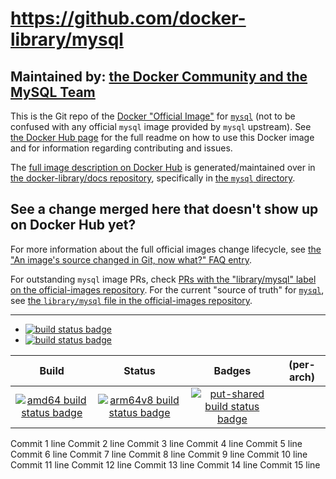 # https://github.com/docker-library/mysql

## Maintained by: [the Docker Community and the MySQL Team](https://github.com/docker-library/mysql)

This is the Git repo of the [Docker "Official Image"](https://github.com/docker-library/official-images#what-are-official-images) for [`mysql`](https://hub.docker.com/_/mysql/) (not to be confused with any official `mysql` image provided by `mysql` upstream). See [the Docker Hub page](https://hub.docker.com/_/mysql/) for the full readme on how to use this Docker image and for information regarding contributing and issues.

The [full image description on Docker Hub](https://hub.docker.com/_/mysql/) is generated/maintained over in [the docker-library/docs repository](https://github.com/docker-library/docs), specifically in [the `mysql` directory](https://github.com/docker-library/docs/tree/master/mysql).

## See a change merged here that doesn't show up on Docker Hub yet?

For more information about the full official images change lifecycle, see [the "An image's source changed in Git, now what?" FAQ entry](https://github.com/docker-library/faq#an-images-source-changed-in-git-now-what).

For outstanding `mysql` image PRs, check [PRs with the "library/mysql" label on the official-images repository](https://github.com/docker-library/official-images/labels/library%2Fmysql). For the current "source of truth" for [`mysql`](https://hub.docker.com/_/mysql/), see [the `library/mysql` file in the official-images repository](https://github.com/docker-library/official-images/blob/master/library/mysql).

---

-	[![build status badge](https://img.shields.io/github/actions/workflow/status/docker-library/mysql/ci.yml?branch=master&label=GitHub%20CI)](https://github.com/docker-library/mysql/actions?query=workflow%3A%22GitHub+CI%22+branch%3Amaster)
-	[![build status badge](https://img.shields.io/jenkins/s/https/doi-janky.infosiftr.net/job/update.sh/job/mysql.svg?label=Automated%20update.sh)](https://doi-janky.infosiftr.net/job/update.sh/job/mysql/)

| Build | Status | Badges | (per-arch) |
|:-:|:-:|:-:|:-:|
| [![amd64 build status badge](https://img.shields.io/jenkins/s/https/doi-janky.infosiftr.net/job/multiarch/job/amd64/job/mysql.svg?label=amd64)](https://doi-janky.infosiftr.net/job/multiarch/job/amd64/job/mysql/) | [![arm64v8 build status badge](https://img.shields.io/jenkins/s/https/doi-janky.infosiftr.net/job/multiarch/job/arm64v8/job/mysql.svg?label=arm64v8)](https://doi-janky.infosiftr.net/job/multiarch/job/arm64v8/job/mysql/) | [![put-shared build status badge](https://img.shields.io/jenkins/s/https/doi-janky.infosiftr.net/job/put-shared/job/light/job/mysql.svg?label=put-shared)](https://doi-janky.infosiftr.net/job/put-shared/job/light/job/mysql/) |

<!-- THIS FILE IS GENERATED BY https://github.com/docker-library/docs/blob/master/generate-repo-stub-readme.sh -->
Commit 1 line
Commit 2 line
Commit 3 line
Commit 4 line
Commit 5 line
Commit 6 line
Commit 7 line
Commit 8 line
Commit 9 line
Commit 10 line
Commit 11 line
Commit 12 line
Commit 13 line
Commit 14 line
Commit 15 line
